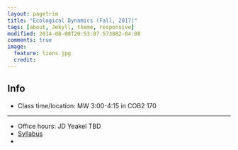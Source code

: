 ```yaml
---
layout: pagetrim
title: "Ecological Dynamics (Fall, 2017)"
tags: [about, Jekyll, theme, responsive]
modified: 2014-08-08T20:53:07.573882-04:00
comments: true
image:
  feature: lions.jpg
  credit:
---
```


## Info
*	Class time/location: MW 3:00-4:15 in COB2 170  

<hr>

*	Office hours: JD Yeakel TBD
*	[Syllabus](http://jdyeakel.github.io/teaching/ecodyn/syllabus.pdf)  
*	
